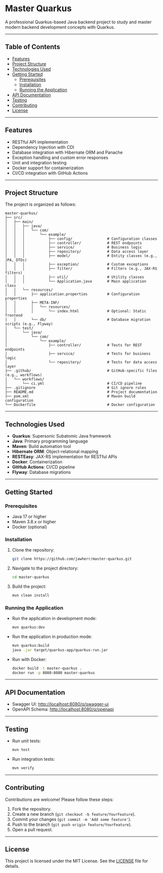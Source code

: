 # Master Quarkus

A professional Quarkus-based Java backend project to study and master modern backend development concepts with Quarkus.

---

## **Table of Contents**
- [Features](#features)
- [Project Structure](#project-structure)
- [Technologies Used](#technologies-used)
- [Getting Started](#getting-started)
  - [Prerequisites](#prerequisites)
  - [Installation](#installation)
  - [Running the Application](#running-the-application)
- [API Documentation](#api-documentation)
- [Testing](#testing)
- [Contributing](#contributing)
- [License](#license)

---

## **Features**
- RESTful API implementation
- Dependency Injection with CDI
- Database integration with Hibernate ORM and Panache
- Exception handling and custom error responses
- Unit and integration testing
- Docker support for containerization
- CI/CD integration with GitHub Actions

---

## **Project Structure**
The project is organized as follows:
```
master-quarkus/
├── src/
│   ├── main/
│   │   ├── java/
│   │   │   └── com/
│   │   │       └── example/
│   │   │           ├── config/                # Configuration classes
│   │   │           ├── controller/            # REST endpoints
│   │   │           ├── service/               # Business logic
│   │   │           ├── repository/            # Data access layer
│   │   │           ├── model/                 # Entity classes (e.g., JPA, DTOs)
│   │   │           ├── exception/             # Custom exceptions
│   │   │           ├── filter/                # Filters (e.g., JAX-RS filters)
│   │   │           ├── util/                  # Utility classes
│   │   │           └── Application.java       # Main application class
│   │   └── resources/
│   │       ├── application.properties         # Configuration properties
│   │       ├── META-INF/
│   │       │   └── resources/
│   │       │       └── index.html             # Optional: Static frontend
│   │       └── db/                            # Database migration scripts (e.g., Flyway)
│   └── test/
│       └── java/
│           └── com/
│               └── example/
│                   ├── controller/            # Tests for REST endpoints
│                   ├── service/               # Tests for business logic
│                   └── repository/            # Tests for data access layer
├── .github/                                   # GitHub-specific files (e.g., workflows)
│   └── workflows/
│       └── ci.yml                             # CI/CD pipeline
├── .gitignore                                 # Git ignore rules
├── README.md                                  # Project documentation
├── pom.xml                                    # Maven build configuration
└── Dockerfile                                 # Docker configuration
```

---

## **Technologies Used**
- **Quarkus**: Supersonic Subatomic Java framework
- **Java**: Primary programming language
- **Maven**: Build automation tool
- **Hibernate ORM**: Object-relational mapping
- **RESTEasy**: JAX-RS implementation for RESTful APIs
- **Docker**: Containerization
- **GitHub Actions**: CI/CD pipeline
- **Flyway**: Database migrations

---

## **Getting Started**

### **Prerequisites**
- Java 17 or higher
- Maven 3.8.x or higher
- Docker (optional)

### **Installation**
1. Clone the repository:
   ```bash
   git clone https://github.com/jawherr/master-quarkus.git
   ```
2. Navigate to the project directory:
   ```bash
   cd master-quarkus
   ```
3. Build the project:
   ```bash
   mvn clean install
   ```

### **Running the Application**
- Run the application in development mode:
  ```bash
  mvn quarkus:dev
  ```
- Run the application in production mode:
  ```bash
  mvn quarkus:build
  java -jar target/quarkus-app/quarkus-run.jar
  ```
- Run with Docker:
  ```bash
  docker build -t master-quarkus .
  docker run -p 8080:8080 master-quarkus
  ```

---

## **API Documentation**
- Swagger UI: [http://localhost:8080/q/swagger-ui](http://localhost:8080/q/swagger-ui)
- OpenAPI Schema: [http://localhost:8080/q/openapi](http://localhost:8080/q/openapi)

---

## **Testing**
- Run unit tests:
  ```bash
  mvn test
  ```
- Run integration tests:
  ```bash
  mvn verify
  ```

---

## **Contributing**
Contributions are welcome! Please follow these steps:
1. Fork the repository.
2. Create a new branch (`git checkout -b feature/YourFeature`).
3. Commit your changes (`git commit -m 'Add some feature'`).
4. Push to the branch (`git push origin feature/YourFeature`).
5. Open a pull request.

---

## **License**
This project is licensed under the MIT License. See the [LICENSE](LICENSE) file for details.
```

